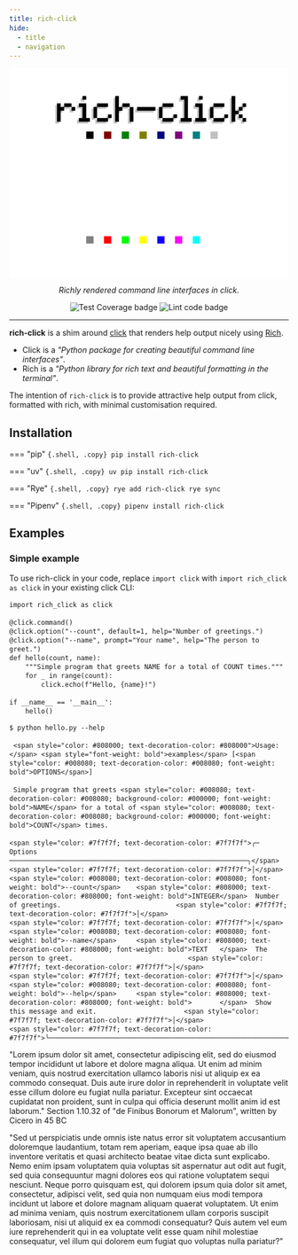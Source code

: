 ```yaml
---
title: rich-click
hide:
  - title
  - navigation
---
```


<style>
  .md-typeset h1,
  .md-content__button {
    display: none;
  }
</style>

<p align="center">
<img src="images/rich-click-logo.png#only-light" align="center">
<img src="images/rich-click-logo-darkmode.png#only-dark" align="center">
</p>
<p align="center">
    <em>Richly rendered command line interfaces in click.</em>
</p>
<p align="center">
    <img src="https://github.com/ewels/rich-click/workflows/Test%20Coverage/badge.svg" alt="Test Coverage badge">
    <img src="https://github.com/ewels/rich-click/workflows/Lint%20code/badge.svg" alt="Lint code badge">
</p>

---

**rich-click** is a shim around [click](https://click.palletsprojects.com/) that renders help output nicely using [Rich](https://github.com/Textualize/rich).

- Click is a _"Python package for creating beautiful command line interfaces"_.
- Rich is a _"Python library for rich text and beautiful formatting in the terminal"_.

The intention of `rich-click` is to provide attractive help output from
click, formatted with rich, with minimal customisation required.

## Installation

=== "pip"
    ```{.shell, .copy}
    pip install rich-click
    ```

=== "uv"
    ```{.shell, .copy}
    uv pip install rich-click
    ```

=== "Rye"
    ```{.shell, .copy}
    rye add rich-click
    rye sync
    ```

=== "Pipenv"
    ```{.shell, .copy}
    pipenv install rich-click
    ```

## Examples

### Simple example

To use rich-click in your code, replace `import click` with `import rich_click as click` in your existing click CLI:

```{ .python .copy }
import rich_click as click

@click.command()
@click.option("--count", default=1, help="Number of greetings.")
@click.option("--name", prompt="Your name", help="The person to greet.")
def hello(count, name):
    """Simple program that greets NAME for a total of COUNT times."""
    for _ in range(count):
        click.echo(f"Hello, {name}!")

if __name__ == '__main__':
    hello()
```

<div class="termy termy-static" static="true" style="width: 100%">

```console
$ python hello.py --help

 <span style="color: #808000; text-decoration-color: #808000">Usage:</span> <span style="font-weight: bold">examples</span> [<span style="color: #008080; text-decoration-color: #008080; font-weight: bold">OPTIONS</span>]

 Simple program that greets <span style="color: #008080; text-decoration-color: #008080; background-color: #000000; font-weight: bold">NAME</span> for a total of <span style="color: #008080; text-decoration-color: #008080; background-color: #000000; font-weight: bold">COUNT</span> times.

<span style="color: #7f7f7f; text-decoration-color: #7f7f7f">╭─ Options ────────────────────────────────────────────────────────────╮</span>
<span style="color: #7f7f7f; text-decoration-color: #7f7f7f">│</span> <span style="color: #008080; text-decoration-color: #008080; font-weight: bold">--count</span>    <span style="color: #808000; text-decoration-color: #808000; font-weight: bold">INTEGER</span>  Number of greetings.                             <span style="color: #7f7f7f; text-decoration-color: #7f7f7f">│</span>
<span style="color: #7f7f7f; text-decoration-color: #7f7f7f">│</span> <span style="color: #008080; text-decoration-color: #008080; font-weight: bold">--name</span>     <span style="color: #808000; text-decoration-color: #808000; font-weight: bold">TEXT   </span>  The person to greet.                             <span style="color: #7f7f7f; text-decoration-color: #7f7f7f">│</span>
<span style="color: #7f7f7f; text-decoration-color: #7f7f7f">│</span> <span style="color: #008080; text-decoration-color: #008080; font-weight: bold">--help</span>     <span style="color: #808000; text-decoration-color: #808000; font-weight: bold">       </span>  Show this message and exit.                      <span style="color: #7f7f7f; text-decoration-color: #7f7f7f">│</span>
<span style="color: #7f7f7f; text-decoration-color: #7f7f7f">╰──────────────────────────────────────────────────────────────────────╯</span>

```

</div>

"Lorem ipsum dolor sit amet, consectetur adipiscing elit, sed do eiusmod tempor incididunt ut labore et dolore magna aliqua. Ut enim ad minim veniam, quis nostrud exercitation ullamco laboris nisi ut aliquip ex ea commodo consequat. Duis aute irure dolor in reprehenderit in voluptate velit esse cillum dolore eu fugiat nulla pariatur. Excepteur sint occaecat cupidatat non proident, sunt in culpa qui officia deserunt mollit anim id est laborum."
Section 1.10.32 of "de Finibus Bonorum et Malorum", written by Cicero in 45 BC

"Sed ut perspiciatis unde omnis iste natus error sit voluptatem accusantium doloremque laudantium, totam rem aperiam, eaque ipsa quae ab illo inventore veritatis et quasi architecto beatae vitae dicta sunt explicabo. Nemo enim ipsam voluptatem quia voluptas sit aspernatur aut odit aut fugit, sed quia consequuntur magni dolores eos qui ratione voluptatem sequi nesciunt. Neque porro quisquam est, qui dolorem ipsum quia dolor sit amet, consectetur, adipisci velit, sed quia non numquam eius modi tempora incidunt ut labore et dolore magnam aliquam quaerat voluptatem. Ut enim ad minima veniam, quis nostrum exercitationem ullam corporis suscipit laboriosam, nisi ut aliquid ex ea commodi consequatur? Quis autem vel eum iure reprehenderit qui in ea voluptate velit esse quam nihil molestiae consequatur, vel illum qui dolorem eum fugiat quo voluptas nulla pariatur?"

